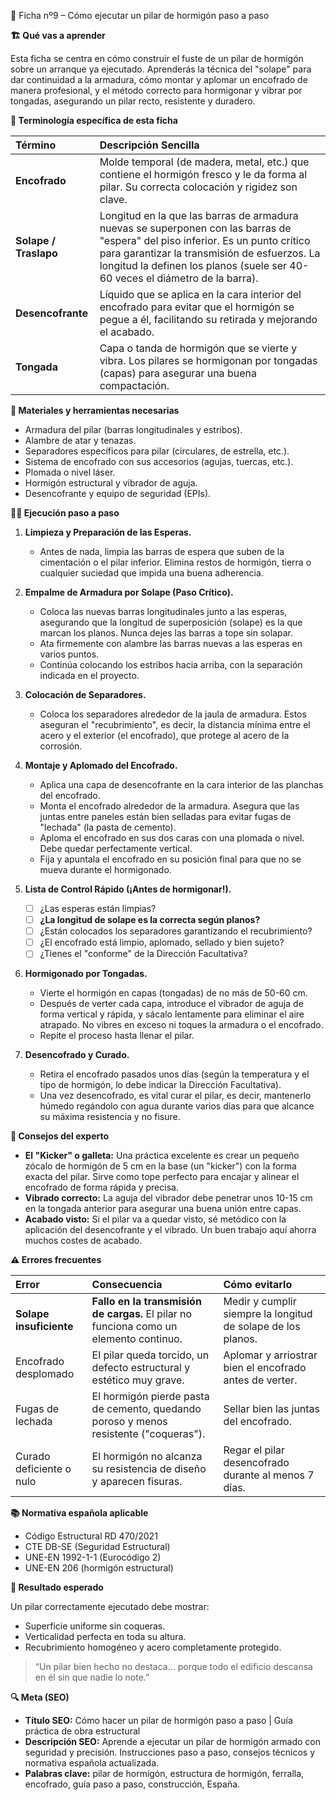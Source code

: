 🧱 Ficha nº9 – Cómo ejecutar un pilar de hormigón paso a paso

**🏗️ Qué vas a aprender**

Esta ficha se centra en cómo construir el fuste de un pilar de hormigón sobre un arranque ya ejecutado. Aprenderás la técnica del "solape" para dar continuidad a la armadura, cómo montar y aplomar un encofrado de manera profesional, y el método correcto para hormigonar y vibrar por tongadas, asegurando un pilar recto, resistente y duradero.

**📖 Terminología específica de esta ficha**

| Término | Descripción Sencilla |
| :--- | :--- |
| **Encofrado** | Molde temporal (de madera, metal, etc.) que contiene el hormigón fresco y le da forma al pilar. Su correcta colocación y rigidez son clave. |
| **Solape / Traslapo** | Longitud en la que las barras de armadura nuevas se superponen con las barras de "espera" del piso inferior. Es un punto crítico para garantizar la transmisión de esfuerzos. La longitud la definen los planos (suele ser 40-60 veces el diámetro de la barra). |
| **Desencofrante** | Líquido que se aplica en la cara interior del encofrado para evitar que el hormigón se pegue a él, facilitando su retirada y mejorando el acabado. |
| **Tongada** | Capa o tanda de hormigón que se vierte y vibra. Los pilares se hormigonan por tongadas (capas) para asegurar una buena compactación. |

**🧱 Materiales y herramientas necesarias**

- Armadura del pilar (barras longitudinales y estribos).
- Alambre de atar y tenazas.
- Separadores específicos para pilar (circulares, de estrella, etc.).
- Sistema de encofrado con sus accesorios (agujas, tuercas, etc.).
- Plomada o nivel láser.
- Hormigón estructural y vibrador de aguja.
- Desencofrante y equipo de seguridad (EPIs).

**👷‍♂️ Ejecución paso a paso**

1.  **Limpieza y Preparación de las Esperas.**
    - Antes de nada, limpia las barras de espera que suben de la cimentación o el pilar inferior. Elimina restos de hormigón, tierra o cualquier suciedad que impida una buena adherencia.

2.  **Empalme de Armadura por Solape (Paso Crítico).**
    - Coloca las nuevas barras longitudinales junto a las esperas, asegurando que la longitud de superposición (solape) es la que marcan los planos. Nunca dejes las barras a tope sin solapar.
    - Ata firmemente con alambre las barras nuevas a las esperas en varios puntos.
    - Continúa colocando los estribos hacia arriba, con la separación indicada en el proyecto.

3.  **Colocación de Separadores.**
    - Coloca los separadores alrededor de la jaula de armadura. Estos aseguran el "recubrimiento", es decir, la distancia mínima entre el acero y el exterior (el encofrado), que protege al acero de la corrosión.

4.  **Montaje y Aplomado del Encofrado.**
    - Aplica una capa de desencofrante en la cara interior de las planchas del encofrado.
    - Monta el encofrado alrededor de la armadura. Asegura que las juntas entre paneles están bien selladas para evitar fugas de "lechada" (la pasta de cemento).
    - Aploma el encofrado en sus dos caras con una plomada o nivel. Debe quedar perfectamente vertical.
    - Fija y apuntala el encofrado en su posición final para que no se mueva durante el hormigonado.

5.  **Lista de Control Rápido (¡Antes de hormigonar!).**
    - [ ] ¿Las esperas están limpias?
    - [ ] **¿La longitud de solape es la correcta según planos?**
    - [ ] ¿Están colocados los separadores garantizando el recubrimiento?
    - [ ] ¿El encofrado está limpio, aplomado, sellado y bien sujeto?
    - [ ] ¿Tienes el "conforme" de la Dirección Facultativa?

6.  **Hormigonado por Tongadas.**
    - Vierte el hormigón en capas (tongadas) de no más de 50-60 cm.
    - Después de verter cada capa, introduce el vibrador de aguja de forma vertical y rápida, y sácalo lentamente para eliminar el aire atrapado. No vibres en exceso ni toques la armadura o el encofrado.
    - Repite el proceso hasta llenar el pilar.

7.  **Desencofrado y Curado.**
    - Retira el encofrado pasados unos días (según la temperatura y el tipo de hormigón, lo debe indicar la Dirección Facultativa).
    - Una vez desencofrado, es vital curar el pilar, es decir, mantenerlo húmedo regándolo con agua durante varios días para que alcance su máxima resistencia y no fisure.

**💬 Consejos del experto**

- **El "Kicker" o galleta:** Una práctica excelente es crear un pequeño zócalo de hormigón de 5 cm en la base (un "kicker") con la forma exacta del pilar. Sirve como tope perfecto para encajar y alinear el encofrado de forma rápida y precisa.
- **Vibrado correcto:** La aguja del vibrador debe penetrar unos 10-15 cm en la tongada anterior para asegurar una buena unión entre capas.
- **Acabado visto:** Si el pilar va a quedar visto, sé metódico con la aplicación del desencofrante y el vibrado. Un buen trabajo aquí ahorra muchos costes de acabado.

**⚠️ Errores frecuentes**

| Error | Consecuencia | Cómo evitarlo |
| :--- | :--- | :--- |
| **Solape insuficiente** | **Fallo en la transmisión de cargas.** El pilar no funciona como un elemento continuo. | Medir y cumplir siempre la longitud de solape de los planos. |
| Encofrado desplomado | El pilar queda torcido, un defecto estructural y estético muy grave. | Aplomar y arriostrar bien el encofrado antes de verter. |
| Fugas de lechada | El hormigón pierde pasta de cemento, quedando poroso y menos resistente ("coqueras"). | Sellar bien las juntas del encofrado. |
| Curado deficiente o nulo | El hormigón no alcanza su resistencia de diseño y aparecen fisuras. | Regar el pilar desencofrado durante al menos 7 días. |

**📚 Normativa española aplicable**

- Código Estructural RD 470/2021
- CTE DB-SE (Seguridad Estructural)
- UNE-EN 1992-1-1 (Eurocódigo 2)
- UNE-EN 206 (hormigón estructural)

**🎯 Resultado esperado**

Un pilar correctamente ejecutado debe mostrar:
- Superficie uniforme sin coqueras.
- Verticalidad perfecta en toda su altura.
- Recubrimiento homogéneo y acero completamente protegido.

> “Un pilar bien hecho no destaca… porque todo el edificio descansa en él sin que nadie lo note.”

**🔍 Meta (SEO)**

- **Título SEO:** Cómo hacer un pilar de hormigón paso a paso | Guía práctica de obra estructural
- **Descripción SEO:** Aprende a ejecutar un pilar de hormigón armado con seguridad y precisión. Instrucciones paso a paso, consejos técnicos y normativa española actualizada.
- **Palabras clave:** pilar de hormigón, estructura de hormigón, ferralla, encofrado, guía paso a paso, construcción, España.